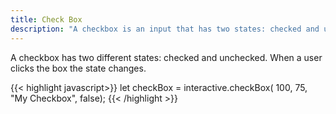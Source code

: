 ```yaml
---
title: Check Box
description: "A checkbox is an input that has two states: checked and unchecked. When a user clicks the check box the state toggles and an event is triggered."
---
```


A checkbox has two different states: checked and unchecked. When a user clicks the box the state changes.


{{< highlight javascript>}}
let checkBox = interactive.checkBox( 100, 75, "My Checkbox", false);
{{< /highlight >}}


<div id="check-box-element"></div>

<script type="module" src="/examples/elements/check-box-element.js"></script>
